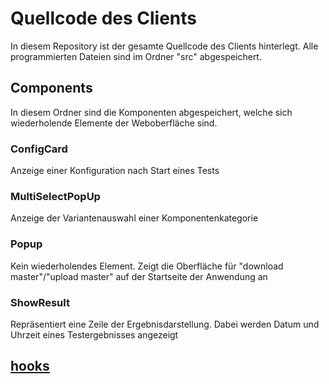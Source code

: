 # Quellcode des Clients

In diesem Repository ist der gesamte Quellcode des Clients hinterlegt. Alle programmierten Dateien sind im Ordner "src" abgespeichert.

## Components
In diesem Ordner sind die Komponenten abgespeichert, welche sich wiederholende Elemente der Weboberfläche sind. 

### ConfigCard
Anzeige einer Konfiguration nach Start eines Tests
### MultiSelectPopUp
Anzeige der Variantenauswahl einer Komponentenkategorie
### Popup
Kein wiederholendes Element. Zeigt die Oberfläche für "download master"/"upload master" auf der Startseite der Anwendung an
### ShowResult
Repräsentiert eine Zeile der Ergebnisdarstellung. Dabei werden Datum und Uhrzeit eines Testergebnisses angezeigt

## [hooks]([https://github.com/Hansd3rkann5/Pruefstand_Nodejs/tree/main/src/hooks])
